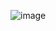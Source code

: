 
![image](https://github.com/ap960664/ibc_machine/assets/95087580/4812bb27-ef7d-4114-b539-d861d3d06ff0)

